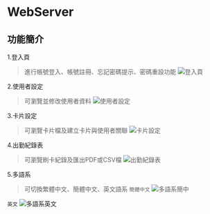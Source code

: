 # WebServer

## 功能簡介

1.登入頁
>進行帳號登入、帳號註冊、忘記密碼提示、密碼重設功能
![登入頁](https://user-images.githubusercontent.com/33541519/197339726-3ce3632c-199f-4eb3-8244-b08161480407.jpg)

2.使用者設定
>可瀏覽並修改使用者資料
![使用者設定](https://user-images.githubusercontent.com/33541519/197340938-c6987846-746f-48db-9a01-51d7725fef91.jpg)

3.卡片設定
>可瀏覽卡片檔及建立卡片與使用者關聯
![卡片設定](https://user-images.githubusercontent.com/33541519/197341207-b2837d39-eb98-4447-96f6-336e00db95f8.png)

4.出勤紀錄表
>可瀏覽刷卡紀錄及匯出PDF或CSV檔
![出勤紀錄表](https://user-images.githubusercontent.com/33541519/197340122-821e1f26-073e-4cba-a3d0-e17be436f235.jpg)

5.多語系
>可切換繁體中文、簡體中文、英文語系
`簡體中文`
![多語系簡中](https://user-images.githubusercontent.com/33541519/197340367-9dbbd82c-2b60-4d95-a4ff-f8431760d623.png)

`英文`
![多語系英文](https://user-images.githubusercontent.com/33541519/197340371-48617317-303e-4b68-b188-97055c2b990e.png)
